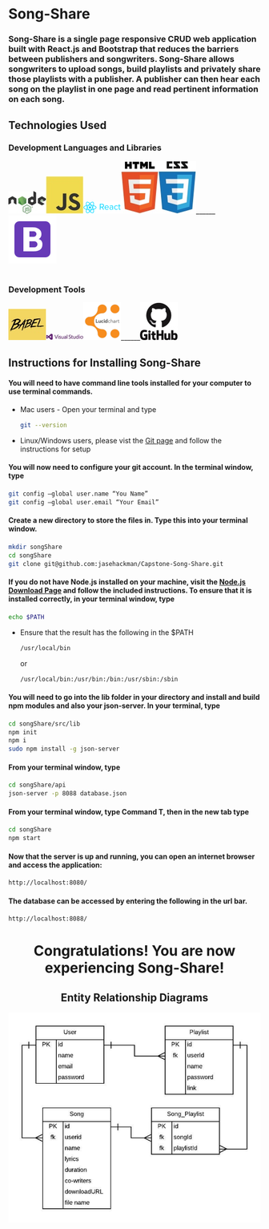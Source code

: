 <h1 style="font-weight: bold">Song-Share</h1>

<h3>Song-Share is a single page responsive CRUD web application built with React.js and Bootstrap that reduces the barriers between publishers and songwriters. Song-Share allows songwriters to upload songs, build playlists and privately share those playlists with a publisher. A publisher can then hear each song on the playlist in one page and read pertinent information on each song.</h3>

<h2 style="font-weight: bold;"> Technologies Used
<h3>Development Languages and Libraries</h3>

<img src="./public/images/node.jpg"/>______<img src="./public/images/js.jpg"/>______<img src="./public/images/react.png"/>______<img src="./public/images/html5.jpg"/>______<img src="./public/images/css3.jpg"/>______<img src="./public/images/icons8-bootstrap-96.png"/>

<h1></h1>
<h3>Development Tools</h3>

<img src="./public/images/babel.jpg"/>______<img src="./public/images/vs.jpg"/>______<img src="./public/images/lucid.png"/>______<img src="./public/images/github.jpg"/>


<h2>Instructions for Installing Song-Share</h2>

<h4> You will need to have command line tools installed for your computer to use terminal commands.
</h4>

  * Mac users - Open your terminal and type

    ```sh
    git --version
    ```

  * Linux/Windows users, please vist the [Git page](https://git-scm.com/book/en/v2/Getting-Started-Installing-Git) and follow the instructions for setup

<h4>You will now need to configure your git account. In the terminal window, type</h4>

  ```sh
  git config –global user.name “You Name”
  git config –global user.email “Your Email”
  ```

#### Create a new directory to store the files in. Type this into your terminal window.

  ```sh
  mkdir songShare
  cd songShare
  git clone git@github.com:jasehackman/Capstone-Song-Share.git
  ```

#### If you do not have Node.js installed on your machine, visit the [Node.js Download Page](https://nodejs.org/en/download/) and follow the included instructions. To ensure that it is installed correctly, in your terminal window, type

```sh
echo $PATH
```
  * Ensure that the result has the following in the $PATH

    ```sh
    /usr/local/bin
    ```
    or
    ```sh
    /usr/local/bin:/usr/bin:/bin:/usr/sbin:/sbin
    ```

#### You will need to go into the lib folder in your  directory and install and build npm modules and also your json-server. In your terminal, type

```sh
cd songShare/src/lib
npm init
npm i
sudo npm install -g json-server
```

#### From your terminal window, type

```sh
cd songShare/api
json-server -p 8088 database.json
```

#### From your terminal window, type Command T, then in the new tab type

```sh
cd songShare
npm start
```
#### Now that the server is up and running, you can open an internet browser and access the application:
```sh
http://localhost:8080/
```

#### The database can be accessed by entering the following in the url bar.

```sh
http://localhost:8088/
```

<h1 style="text-align:center; font-weight: bold;">Congratulations! You are now experiencing Song-Share!

<h2 style="text-align: center">Entity Relationship Diagrams</h2>

<img src="./public/images/CapstoneSong-ShareERD.jpeg"/>

